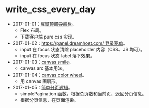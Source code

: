 # write_css_every_day

- 2017-01-01：[豆瓣顶部导航栏](http://if-true.com/write_css_every_day/src/20170101_douban_nav.html)。
  - Flex 布局。
  - 下载客户端 pure css 实现。
- 2017-01-02：[https://panel.dreamhost.com/ 登录表单](http://if-true.com/write_css_every_day/src/20170102_dreamhost_com_login.html)。
  - input 在 focus 状态清除 placeholder 内容（CSS、JS 均可）。
  - input 在 focus 状态 label 落下效果。
- 2017-01-03：[canvas smile](http://if-true.com/write_css_every_day/src/201701013_canvas_smile.html)。
  - canvas arc 基本用法。
- 2017-01-04：[canvas color wheel](http://if-true.com/write_css_every_day/src/20170104_canvas_color_wheel.html)。
  - 用 canvas 画扇形。
- 2017-01-05：[简单分页逻辑](http://if-true.com/write_css_every_day/src/20170105_simple_pagination/index.html)。
  - simplePagination 函数，根据总页数和当前页，返回分页信息。
  - 根据分页信息，在页面渲染。
